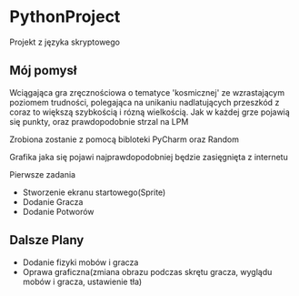 # PythonProject
Projekt z języka skryptowego
<h2> Mój pomysł </h2>
<p> Wciągająca gra zręcznościowa o tematyce 'kosmicznej' ze wzrastającym poziomem trudności, polegająca na unikaniu nadlatujących przeszkód z coraz to większą szybkością i rózną wielkością. Jak w każdej grze pojawią się punkty, oraz prawdopodobnie strzal na LPM</p>
<p> Zrobiona zostanie z pomocą bibloteki PyCharm oraz Random</p>
<p> Grafika jaka się pojawi najprawdopodobniej będzie zasięgnięta z internetu</p>

<p> Pierwsze zadania </p>
<ul>
  <li> Stworzenie ekranu startowego(Sprite) </li>
  <li> Dodanie Gracza </li>
  <li> Dodanie Potworów</li>
 </ul>
 
 <h2> Dalsze Plany </h2>
 <ul>
  <li> Dodanie fizyki mobów i gracza</li>
  <li> Oprawa graficzna(zmiana obrazu podczas skrętu gracza, wyglądu mobów i gracza, ustawienie tła)</li>
 <ul> 
